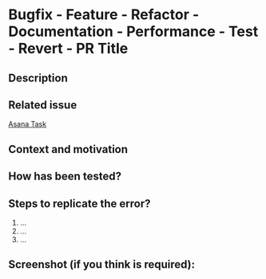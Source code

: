 <!--- Provide a general summary of your changes in the Title above -->

# Bugfix - Feature - Refactor - Documentation - Performance - Test - Revert - PR Title

## Description

<!--- Describe your changes in detail -->



## Related issue

<!--- If fixing a bug, there should be an issue describing it with steps to reproduce -->
<!--- Please link to the issue or task here: -->



[Asana Task](https://app.asana.com/#)

## Context and motivation

<!--- Why is this change required? What problem does it solve? -->
<!--- If it fixes an open issue, please link to the issue here. -->



## How has been tested?

<!--- Please describe in detail how you tested your changes. -->
<!--- Include details of your testing environment, and the tests you ran to -->
<!--- see how your change affects other areas of the code, etc. -->



## Steps to replicate the error?

<!--- Please describe how can anyone reproduce de error. -->

1. ...
2. ...
3. ...

## Screenshot (if you think is required):
<!--- URL to screenshot or N/A -->
